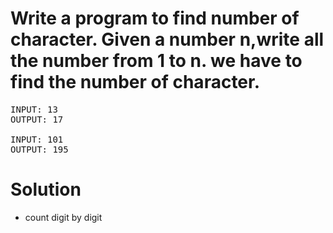 <h1> Write a program to find number of character. Given a number n,write all the number from 1 to n. we have to find the number of character.</h1>

<pre>
INPUT: 13
OUTPUT: 17

INPUT: 101
OUTPUT: 195
</pre>

<h1>Solution</h1>

<ul>
<li>count digit by digit</li>
</ul>
